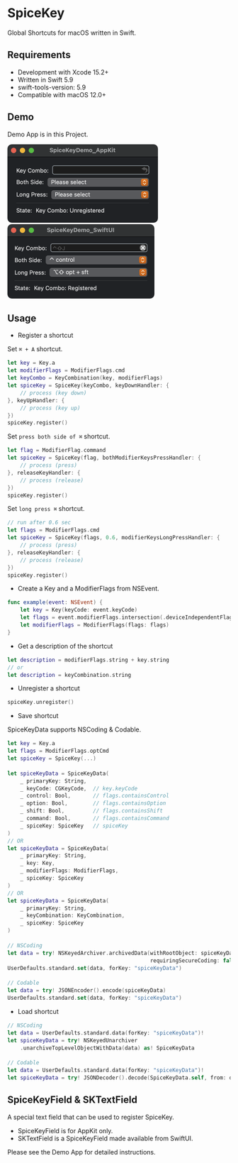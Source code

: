 # SpiceKey

Global Shortcuts for macOS written in Swift.

## Requirements

- Development with Xcode 15.2+
- Written in Swift 5.9
- swift-tools-version: 5.9
- Compatible with macOS 12.0+

## Demo

Demo App is in this Project.

<img src="Materials/demo_app_appkit.png" alt="demo_appkit" height="177px" />
<img src="Materials/demo_app_swiftui.png" alt="demo_swiftui" height="168px" />

## Usage

- Register a shortcut

Set `⌘ + A` shortcut.

```swift
let key = Key.a
let modifierFlags = ModifierFlags.cmd
let keyCombo = KeyCombination(key, modifierFlags)
let spiceKey = SpiceKey(keyCombo, keyDownHandler: {
    // process (key down)
}, keyUpHandler: {
    // process (key up)
})
spiceKey.register()
```

Set `press both side of ⌘` shortcut.

```swift
let flag = ModifierFlag.command
let spiceKey = SpiceKey(flag, bothModifierKeysPressHandler: {
    // process (press)
}, releaseKeyHandler: {
    // process (release)
})
spiceKey.register()
```

Set `long press ⌘` shortcut.

```swift
// run after 0.6 sec
let flags = ModifierFlags.cmd
let spiceKey = SpiceKey(flags, 0.6, modifierKeysLongPressHandler: {
    // process (press)
}, releaseKeyHandler: {
    // process (release)
})
spiceKey.register()
```

- Create a Key and a ModifierFlags from NSEvent.

```swift
func example(event: NSEvent) {
    let key = Key(keyCode: event.keyCode)
    let flags = event.modifierFlags.intersection(.deviceIndependentFlagsMask)
    let modifierFlags = ModifierFlags(flags: flags)
}
```

- Get a description of the shortcut

```swift
let description = modifierFlags.string + key.string
// or
let description = keyCombination.string
```

- Unregister a shortcut

```swift
spiceKey.unregister()
```

- Save shortcut

SpiceKeyData supports NSCoding & Codable.

```swift
let key = Key.a
let flags = ModifierFlags.optCmd
let spiceKey = SpiceKey(...)

let spiceKeyData = SpiceKeyData(
    _ primaryKey: String,
    _ keyCode: CGKeyCode,  // key.keyCode
    _ control: Bool,       // flags.containsControl
    _ option: Bool,        // flags.containsOption
    _ shift: Bool,         // flags.containsShift
    _ command: Bool,       // flags.containsCommand
    _ spiceKey: SpiceKey   // spiceKey
)
// OR
let spiceKeyData = SpiceKeyData(
    _ primaryKey: String,
    _ key: Key,
    _ modifierFlags: ModifierFlags,
    _ spiceKey: SpiceKey
)
// OR
let spiceKeyData = SpiceKeyData(
    _ primaryKey: String,
    _ keyCombination: KeyCombination,
    _ spiceKey: SpiceKey
)

// NSCoding
let data = try! NSKeyedArchiver.archivedData(withRootObject: spiceKeyData,
                                             requiringSecureCoding: false)
UserDefaults.standard.set(data, forKey: "spiceKeyData")

// Codable
let data = try! JSONEncoder().encode(spiceKeyData)
UserDefaults.standard.set(data, forKey: "spiceKeyData")
```

- Load shortcut

```swift
// NSCoding
let data = UserDefaults.standard.data(forKey: "spiceKeyData")!
let spiceKeyData = try! NSKeyedUnarchiver
    .unarchiveTopLevelObjectWithData(data) as! SpiceKeyData

// Codable
let data = UserDefaults.standard.data(forKey: "spiceKeyData")!
let spiceKeyData = try! JSONDecoder().decode(SpiceKeyData.self, from: data)
```

## SpiceKeyField & SKTextField

A special text field that can be used to register SpiceKey.

- SpiceKeyField is for AppKit only.
- SKTextField is a SpiceKeyField made available from SwiftUI.

Please see the Demo App for detailed instructions.
